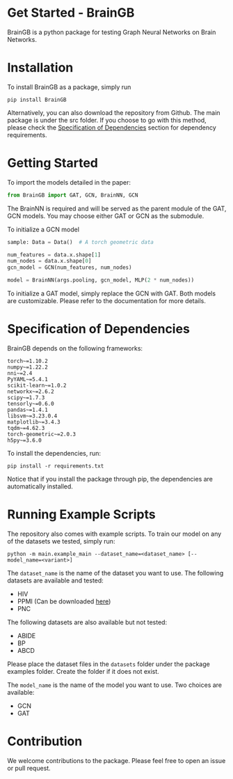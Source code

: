 # Get Started - BrainGB

BrainGB is a python package for testing Graph Neural Networks on Brain Networks.

# Installation

To install BrainGB as a package, simply run
```shell
pip install BrainGB
```

Alternatively, you can also download the repository from Github. The main package is under the src folder. If you choose to go with this method, please check the [Specification of Dependencies](#Specification-of-Dependencies) section for dependency requirements.

# Getting Started

To import the models detailed in the paper:
```python
from BrainGB import GAT, GCN, BrainNN, GCN
```

The BrainNN is required and will be served as the parent module of the GAT, GCN models. You may choose either GAT or GCN as the submodule.

To initialize a GCN model
```python
sample: Data = Data()  # A torch geometric data

num_features = data.x.shape[1]
num_nodes = data.x.shape[0]
gcn_model = GCN(num_features, num_nodes)

model = BrainNN(args.pooling, gcn_model, MLP(2 * num_nodes))
```

To initialize a GAT model, simply replace the GCN with GAT. Both models are customizable. Please refer to the documentation for more details.

# Specification of Dependencies

BrainGB depends on the following frameworks:

```
torch~=1.10.2
numpy~=1.22.2
nni~=2.4
PyYAML~=5.4.1
scikit-learn~=1.0.2
networkx~=2.6.2
scipy~=1.7.3
tensorly~=0.6.0
pandas~=1.4.1
libsvm~=3.23.0.4
matplotlib~=3.4.3
tqdm~=4.62.3
torch-geometric~=2.0.3
h5py~=3.6.0
```

To install the dependencies, run:
```shell
pip install -r requirements.txt
```

Notice that if you install the package through pip, the dependencies are automatically installed.

# Running Example Scripts

The repository also comes with example scripts. To train our model on any of the datasets we tested, simply run:
```shell
python -m main.example_main --dataset_name=<dataset_name> [--model_name=<variant>]
```

The `dataset_name` is the name of the dataset you want to use. The following datasets are available and tested:

- HIV
- PPMI (Can be downloaded [here](https://www.ppmi-info.org/access-data-specimens/download-data))
- PNC

The following datasets are also available but not tested:

- ABIDE
- BP
- ABCD

Please place the dataset files in the `datasets` folder under the package examples folder. Create the folder if it does not exist.

The `model_name` is the name of the model you want to use. Two choices are available:

- GCN
- GAT

# Contribution

We welcome contributions to the package. Please feel free to open an issue or pull request. 
